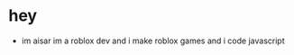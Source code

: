 # hey

- im aisar im a roblox dev and i make roblox games and i code javascript
<!---
ggpix/ggpix is a ✨ special ✨ repository because its `README.md` (this file) appears on your GitHub profile.
You can click the Preview link to take a look at your changes.
--->
